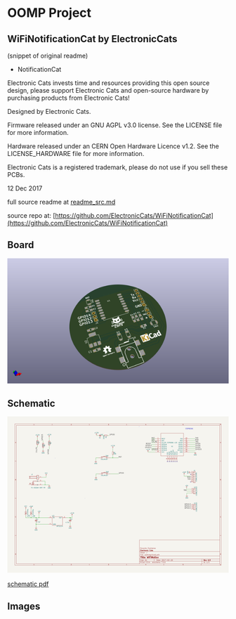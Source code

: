# OOMP Project  
## WiFiNotificationCat  by ElectronicCats  
  
(snippet of original readme)  
  
- NotificationCat  
  
  
  
Electronic Cats invests time and resources providing this open source design, please support Electronic Cats and open-source hardware by purchasing products from Electronic Cats!  
  
Designed by Electronic Cats.  
  
Firmware released under an GNU AGPL v3.0 license. See the LICENSE file for more information.  
  
Hardware released under an CERN Open Hardware Licence v1.2. See the LICENSE_HARDWARE file for more information.  
  
Electronic Cats is a registered trademark, please do not use if you sell these PCBs.  
  
12 Dec 2017  
  
  full source readme at [readme_src.md](readme_src.md)  
  
source repo at: [https://github.com/ElectronicCats/WiFiNotificationCat](https://github.com/ElectronicCats/WiFiNotificationCat)  
## Board  
  
[![working_3d.png](working_3d_600.png)](working_3d.png)  
## Schematic  
  
[![working_schematic.png](working_schematic_600.png)](working_schematic.png)  
  
[schematic pdf](working_schematic.pdf)  
## Images  
